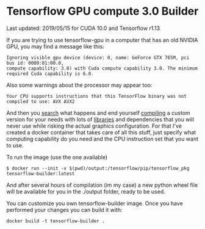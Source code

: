 # Tensorflow GPU compute 3.0 Builder
Last updated: 2019/05/15 for CUDA 10.0 and Tensorflow r1.13

If you are trying to use tensorflow-gpu in a computer that has an old NVIDIA GPU, you may find a message like this:
```
Ignoring visible gpu device (device: 0, name: GeForce GTX 765M, pci bus id: 0000:01:00.0,
compute capability: 3.0) with Cuda compute capability 3.0. The minimum required Cuda capability is 6.0.
```
Also some warnings about the processor may appear too:
```
Your CPU supports instructions that this TensorFlow binary was not compiled to use: AVX AVX2
```
And then you [search](https://stackoverflow.com/questions/50995707/ignoring-visible-gpu-device-with-compute-capability-3-0-the-minimum-required-cu) what happens and end yourself [compiling](https://www.tensorflow.org/install/source) a custom version for your needs with lots of [libraries](http://manpages.ubuntu.com/manpages/bionic/man7/cuda-libraries.7.html) and dependencies that you will never use while risking the actual graphics configuration. For that I've created a docker container that takes care of all this stuff, just specify what computing capability do you need and the CPU instruction set that you want to use.

To run the image (use the one available)
```
$ docker run --init -v $(pwd)/output:/tensorflow/pip/tensorflow_pkg tensorflow-builder:latest
```

And after several hours of compilation (im my case) a new python wheel file will be available for you in the ./output folder, ready to be used.

You can customize you own tensorflow-builder image. Once you have performed your changes you can build it with:

```
docker build -t tensorflow-builder .
```